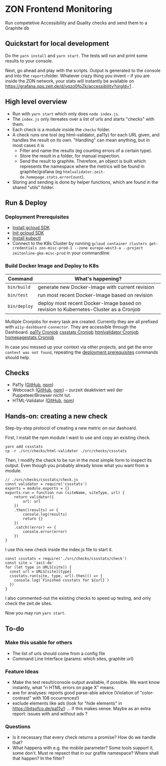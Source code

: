 # ZON Frontend Monitoring
Run competetive Accessibility and Quality checks and send them to a Graphite db

## Quickstart for local development

Do the `yarn install` and `yarn start`. The tests will run and print some results to your console.

Next, go ahead and play with the scripts. Output is generated to the console and into the `reports`folder. Whatever crazy thing you invent – if you are inside the ZON network, your stats will instantly be available on https://grafana.ops.zeit.de/d/yqzo0fpZk/accessibility?orgId=1 .


## High level overview

- Run with `yarn start` which only does `node index.js`.
- The `index.js` only itereates over a list of urls and starts "checks" with them.
- Each check is a module inside the `checks` folder.
- A check runs one tool (eg html-validator, pa11y) for each URL given, and handles the result on its own. "Handling" can mean anything, but in most cases it is
  - Filter and name the results (eg counting errors of a certain type).
  - Store the result in a folder, for manual inspection.
  - Send the result to graphite. Therefore, an object is built which represents the namespace where the metrics will be found in graphite/grafana (eg `htmlvalidator.zeit-de.homepage.stats.errorCount`).
- Storing and sending is done by helper functions, which are found in the shared "utils" folder.


## Run & Deploy

### Deployment Prerequisites
* [Install gcloud SDK](https://cloud.google.com/sdk/)
* [Init gcloud SDK](https://cloud.google.com/sdk/docs/quickstart-mac-os-x#initialize_the_sdk)
* [Install kubectl](https://kubernetes.io/docs/tasks/tools/install-kubectl/)
* Connect to the K8s Cluster by running `gcloud container clusters get-credentials zon-misc-prod-1 --zone europe-west3-a --project zeitonline-gke-misc-prod` in your commandline

### Build Docker Image and Deploy to K8s

| Command | What's happening? |
| ------  | --------- |
| `bin/build` | generate new Docker-Image with current revision |
| `bin/test` | run most recent Docker-Image based on revision  |
| `bin/deploy` | deploy most recent Docker-Image based on revision to Kubernetes-Cluster as a Cronjob|

Multiple Cronjobs for every task are created. Currently they are all prefixed with `a11y-dashboard-connector`.
They are accessible through the Dashboard.
[pa11y Cronjob](https://console.cloud.google.com/kubernetes/cronjob/europe-west3-a/zon-misc-prod-1/frontend-monitoring/frontend-monitoring-pa11y/details?project=zeitonline-gke-misc-prod)
[cssstats Cronjob](https://console.cloud.google.com/kubernetes/cronjob/europe-west3-a/zon-misc-prod-1/frontend-monitoring/frontend-monitoring-cssstats/details?project=zeitonline-gke-misc-prod)
[htmlvalidator Cronjob](https://console.cloud.google.com/kubernetes/cronjob/europe-west3-a/zon-misc-prod-1/frontend-monitoring/frontend-monitoring-htmlvalidator/details?project=zeitonline-gke-misc-prod)
[homepagestats Cronjob](https://console.cloud.google.com/kubernetes/cronjob/europe-west3-a/zon-misc-prod-1/frontend-monitoring/frontend-monitoring-homepagestats/details?project=zeitonline-gke-misc-prod)

In case you messed up your context via other projects, and get the error `context was not found`, repeating the [deployment prerequisites](https://github.com/ZeitOnline/frontend-monitoring#deployment-prerequisites) commands should help.

## Checks

- Pa11y ([GitHub](https://github.com/pa11y/pa11y), [npm](https://www.npmjs.com/package/pa11y))
- Webcoach ([GitHub](https://github.com/sitespeedio/coach), [npm](https://www.npmjs.com/package/webcoach)) – zurzeit deaktiviert weil der Puppeteer/Browser nicht tut.
- HTML-Validator ([GitHub](https://github.com/zrrrzzt/html-validator), [npm](https://www.npmjs.com/package/html-validator))


## Hands-on: creating a new check

Step-by-step protocol of creating a new metric on our dashoard.

First, I install the npm module I want to use and copy an existing check.

	yarn add cssstats
	cp -r ./src/checks/html-validator ./src/checks/cssstats

Then, I modify the check to be run in the most simple form to inspect its output. Even though you probably already know what you want from a module.

	// ./src/checks/cssstats/check.js
	const validator = require('cssstats')
	exports = module.exports = {}
	exports.run = function run (siteName, siteType, url) {
		return validator({
			url: url
		})
		.then((results) => {
			console.log(results)
			return {}
		})
		.catch((error) => {
			console.error(error)
		})
	}

I use this new check inside the index.js file to start it. 

	const cssstats = require('./src/checks/cssstats/check')
	const site = 'zeit-de'
	for (let type in URLS[site]) {
	  const url = URLS[site][type]
	  cssstats.run(site, type, url).then(() => {
	    console.log(`Finished cssstats for ${url}`)
	  })
	}

I also commented-out the existing checks to speed up testing, and only check the zeit.de sites.

Now you may run `yarn start`.


## To-do

### Make this usable for others

- The list of urls should come from a config file
- Command Line Interface (params: which sites, graphite url)

### Feature Ideas

- Make the test result/console output available, if possible. We want know instantly, what "n HTML errors on page X" means.
- axe for analyses: reports good parse-able advice (Violation of "color-contrast" with 108 occurrences!)
- exclude elements like ads (look for "hide elements" in https://bitsofco.de/pa11y/) ... if this makes sense. Maybe as an extra report: issues with and without ads ?

### Questions

- Is it necessary that every check returns a promise? How do we handle that?
- What happens with e.g. the mobile parameter? Some tools support it, some don't. Must re repsect that in our grafite namespace? Where shall that happen? In the filter?
